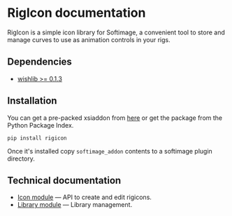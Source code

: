 RigIcon documentation
=====================
RigIcon is a simple icon library for Softimage, a convenient tool to
store and manage curves to use as animation controls in your rigs.

Dependencies
------------
- [wishlib >= 0.1.3](http://github.com/wishdev-project/wishlib)

Installation
------------
You can get a pre-packed xsiaddon from [here](#) or get the package from the Python Package Index.

    pip install rigicon

Once it's installed copy `softimage_addon` contents to a softimage plugin directory.

Technical documentation
-----------------------
* [Icon module](icon.md) — API to create and edit rigicons.
* [Library module](library.md) — Library management.
